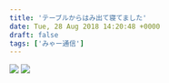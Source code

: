 ```yaml
---
title: 'テーブルからはみ出て寝てました'
date: Tue, 28 Aug 2018 14:20:48 +0000
draft: false
tags: ['みゃー通信']
---
```


[![](/images/2018/08/DSC_0652.jpg)](/images/2018/08/DSC_0652.jpg) [![](/images/2018/08/DSC_0653-768x1024.jpg)](/images/2018/08/DSC_0653.jpg)